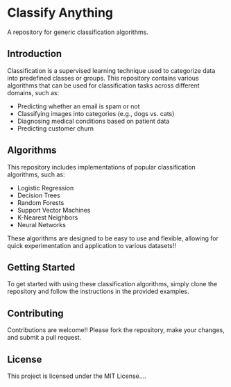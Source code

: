 # Classify Anything

A repository for generic classification algorithms.

## Introduction

Classification is a supervised learning technique used to categorize data into predefined classes or groups. This repository contains various algorithms that can be used for classification tasks across different domains, such as:

- Predicting whether an email is spam or not
- Classifying images into categories (e.g., dogs vs. cats)
- Diagnosing medical conditions based on patient data
- Predicting customer churn

## Algorithms

This repository includes implementations of popular classification algorithms, such as:

- Logistic Regression
- Decision Trees
- Random Forests
- Support Vector Machines
- K-Nearest Neighbors
- Neural Networks

These algorithms are designed to be easy to use and flexible, allowing for quick experimentation and application to various datasets!!

## Getting Started

To get started with using these classification algorithms, simply clone the repository and follow the instructions in the provided examples.

## Contributing

Contributions are welcome!! Please fork the repository, make your changes, and submit a pull request.

## License

This project is licensed under the MIT License....
